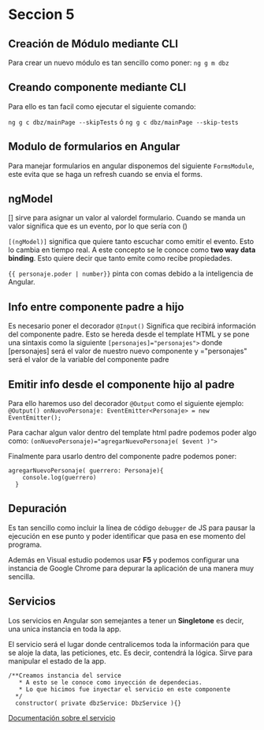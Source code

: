 # Seccion 5

## Creación de Módulo mediante CLI
Para crear un nuevo módulo es tan sencillo como poner:
`ng g m dbz`

## Creando componente mediante CLI
Para ello es tan facil como ejecutar el siguiente comando:

`ng g c dbz/mainPage --skipTests` ó 
`ng g c dbz/mainPage --skip-tests` 

## Modulo de formularios en Angular
Para manejar formularios en angular disponemos del siguiente `FormsModule`, este evita que se haga un refresh cuando se envia el forms.

## ngModel
[] sirve para asignar un valor al valordel formulario.
Cuando se manda un valor significa que es un evento, por lo que sería con ()

`[(ngModel)]` significa que quiere tanto escuchar como emitir el evento. Esto lo cambia en tiempo real. A este concepto se le conoce como **two way data binding**. Esto quiere decir que tanto emite como recibe propiedades.


`{{ personaje.poder | number}}` pinta con comas debido a la inteligencia de Angular.

## Info entre componente padre a hijo
Es necesario poner el decorador `@Input()` Significa que recibirá información del componente padre. Esto se hereda desde el template HTML y se pone una sintaxis como la siguiente `[personajes]="personajes">` donde [personajes] será el valor de nuestro nuevo componente y ="personajes" será el valor de la variable del componente padre

## Emitir info desde el componente hijo al padre
Para ello haremos uso del decorador `@Output` como el siguiente ejemplo:
`@Output() onNuevoPersonaje: EventEmitter<Personaje> = new EventEmitter();`


Para cachar algun valor dentro del template html padre podemos poder algo como:
`(onNuevoPersonaje)="agregarNuevoPersonaje( $event )"> `

Finalmente para usarlo dentro del componente padre podemos poner:

```
agregarNuevoPersonaje( guerrero: Personaje){
    console.log(guerrero)
  }
```

## Depuración
Es tan sencillo como incluir la línea de código `debugger` de JS para pausar la ejecución en ese punto y poder identificar que pasa en ese momento del programa.

Además en Visual estudio podemos usar **F5** y podemos configurar una instancia de Google Chrome para depurar la aplicación de una manera muy sencilla.

## Servicios
Los servicios en Angular son semejantes a tener un **Singletone** es decir, una unica instancia en toda la app.

El servicio será el lugar donde centralicemos toda la información para que se aloje la data, las peticiones, etc. 
Es decir, contendrá la lógica. Sirve para manipular el estado de la app.

```
/**Creamos instancia del service 
   * A esto se le conoce como inyección de dependecias.
   * Lo que hicimos fue inyectar el servicio en este componente
  */
  constructor( private dbzService: DbzService ){}
```

[Documentación sobre el servicio](https://developer.mozilla.org/es/docs/Web/JavaScript/Reference/Operators/Spread_syntax)

